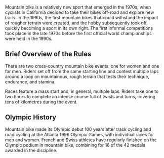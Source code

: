 Mountain bike is a relatively new sport that emerged in the 1970s, when cyclists in California decided to take their bikes off-road and explore new trails. In the 1990s, the first mountain bikes that could withstand the impact of rougher terrain were created, and the hobby subsequently took off, quickly becoming a sport in its own right. The first informal competitions took place in the late 1970s before the first official world championships were held in the 1990s.

## Brief Overview of the Rules

There are two cross-country mountain bike events: one for women and one for men. Riders set off from the same starting line and contest multiple laps around a loop on mountainous, rough terrain that tests their technique, endurance, and stamina.

Races feature a mass start and, in general, multiple laps. Riders take one to two hours to complete an intense course full of twists and turns, covering tens of kilometres during the event.

## Olympic History

Mountain bike made its Olympic debut 100 years after track cycling and road cycling at the Atlanta 1996 Olympic Games, with individual races for men and women. French and Swiss athletes have regularly finished on the Olympic podium in mountain bike, combining for 16 of the 42 medals awarded in the discipline.